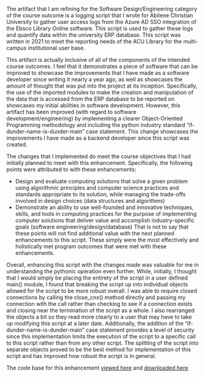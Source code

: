 The artifact that I am refining for the Software Design/Engineering category of the course outcome is a logging script that I wrote for Abilene Christian University to gather user access logs from the Azure AD SSO integration of the Ebsco Library Online software. This script is used to gather these logs and quantify data within the university ERP database. This script was written in 2021 to meet the reporting needs of the ACU Library for the multi-campus institutional user base.

This artifact is actually inclusive of all of the components of the intended course outcomes. I feel that it demonstrates a piece of software that can be improved to showcase the improvements that I have made as a software developer since writing it nearly a year ago, as well as showcases the amount of thought that was put into the project at its inception. Specifically, the use of the imported modules to make the creation and manipulation of the data that is accessed from the ERP database to be reported on showcases my initial abilities in software development. However, this artifact has been improved (with regard to software development/engineering) by implementing a clearer Object-Oriented Programming methodology and including the python industry standard “if-dunder-name-is-dunder-main” case statement. This change showcases the improvements I have made as a backend developer since this script was created.

The changes that I implemented do meet the course objectives that I had initially planned to meet with this enhancement. Specifically, the following points were attributed to with these enhancements: 
- Design and evaluate computing solutions that solve a given problem using algorithmic principles and computer science practices and standards
appropriate to its solution, while managing the trade-offs involved in design choices (data structures and algorithms)
- Demonstrate an ability to use well-founded and innovative techniques, skills, and tools in computing practices for the purpose of implementing
computer solutions that deliver value and accomplish industry-specific goals (software engineering/design/database)
That is not to say that these points will not find additional value with the next planned enhancements to this script. These simply were the most effectively and holistically met program outcomes that were met with these enhancements.

Overall, enhancing this script with the changes made was valuable for me in understanding the pythonic operation even further. While, initially, I thought that I would simply be placing the entirety of the script in a user defined main() module, I found that breaking the script up into individual objects allowed for the script to be more robust overall. I was able to require closed connections by calling the close_cnx() method directly and passing my connection with the call rather than checking to see if a connection exists and closing near the termination of the script as a whole. I also rearranged the objects a bit so they read more clearly to a user that may have to take up modifying this script at a later date. Additionally, the addition of the “if-dunder-name-is-dunder-main” case statement provides a level of security since this implementation limits the execution of the script to a specific call to this script rather than from any other script. The splitting of the script into separate objects proved to be the best method for implementation of this script and has improved how robust the script is in general.

The code base for this enhancement [viewed here](./enhancement_one.md) and [downloaded here](./ebsco_access_logs_SNHU_Module_3/main.py)

